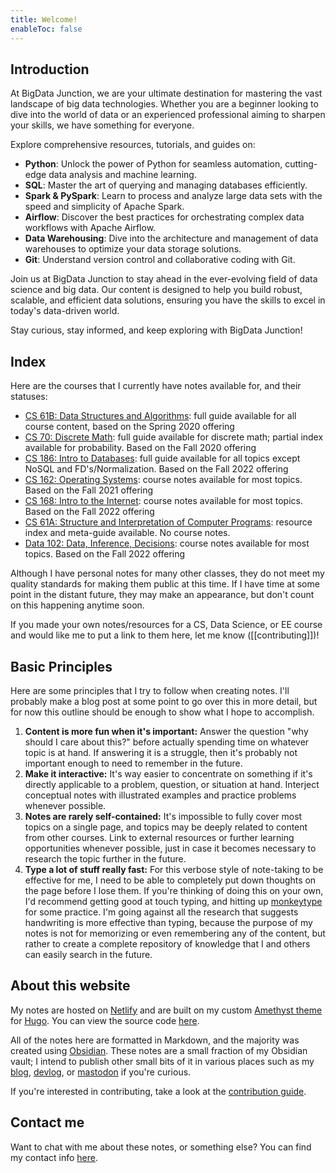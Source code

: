 ```yaml
---
title: Welcome!
enableToc: false
---
```


## Introduction

At BigData Junction, we are your ultimate destination for mastering the vast landscape of big data technologies. Whether you are a beginner looking to dive into the world of data or an experienced professional aiming to sharpen your skills, we have something for everyone.

Explore comprehensive resources, tutorials, and guides on:

- **Python**: Unlock the power of Python for seamless automation, cutting-edge data analysis and machine learning.
- **SQL**: Master the art of querying and managing databases efficiently.
- **Spark & PySpark**: Learn to process and analyze large data sets with the speed and simplicity of Apache Spark.
- **Airflow**: Discover the best practices for orchestrating complex data workflows with Apache Airflow.
- **Data Warehousing**: Dive into the architecture and management of data warehouses to optimize your data storage solutions.
- **Git**: Understand version control and collaborative coding with Git.

Join us at BigData Junction to stay ahead in the ever-evolving field of data science and big data. Our content is designed to help you build robust, scalable, and efficient data solutions, ensuring you have the skills to excel in today's data-driven world.

Stay curious, stay informed, and keep exploring with BigData Junction!

## Index

Here are the courses that I currently have notes available for, and their statuses:

 - [CS 61B: Data Structures and Algorithms](cs61b/): full guide available for all course content, based on the Spring 2020 offering
 - [CS 70: Discrete Math](cs70/): full guide available for discrete math; partial index available for probability. Based on the Fall 2020 offering
 - [CS 186: Intro to Databases](cs186/): full guide available for all topics except NoSQL and FD's/Normalization. Based on the Fall 2022 offering
 - [CS 162: Operating Systems](cs162/): course notes available for most topics. Based on the Fall 2021 offering
 - [CS 168: Intro to the Internet](cs168/): course notes available for most topics. Based on the Fall 2022 offering
 - [CS 61A: Structure and Interpretation of Computer Programs](cs61a/): resource index and meta-guide available. No course notes.
 - [Data 102: Data, Inference, Decisions](data102/): course notes available for most topics. Based on the Fall 2022 offering

Although I have personal notes for many other classes, they do not meet my quality standards for making them public at this time. If I have time at some point in the distant future, they may make an appearance, but don't count on this happening anytime soon.

If you made your own notes/resources for a CS, Data Science, or EE course and would like me to put a link to them here, let me know ([[contributing]])!

## Basic Principles

Here are some principles that I try to follow when creating notes. I'll probably make a blog post at some point to go over this in more detail, but for now this outline should be enough to show what I hope to accomplish.

1. **Content is more fun when it's important:** Answer the question "why should I care about this?" before actually spending time on whatever topic is at hand. If answering it is a struggle, then it's probably not important enough to need to remember in the future.
2. **Make it interactive:** It's way easier to concentrate on something if it's directly applicable to a problem, question, or situation at hand. Interject conceptual notes with illustrated examples and practice problems whenever possible.
3. **Notes are rarely self-contained:** It's impossible to fully cover most topics on a single page, and topics may be deeply related to content from other courses. Link to external resources or further learning opportunities whenever possible, just in case it becomes necessary to research the topic further in the future.
4. **Type a lot of stuff really fast:** For this verbose style of note-taking to be effective for me, I need to be able to completely put down thoughts on the page before I lose them. If you're thinking of doing this on your own, I'd recommend getting good at touch typing, and hitting up [monkeytype](https://monkeytype.com/) for some practice. I'm going against all the research that suggests handwriting is more effective than typing, because the purpose of my notes is not for memorizing or even remembering any of the content, but rather to create a complete repository of knowledge that I and others can easily search in the future.

## About this website

My notes are hosted on [Netlify](https://www.netlify.com/) and are built on my custom [Amethyst theme](https://github.com/64bitpandas/amethyst) for [Hugo](https://https://gohugo.io/). You can view the source code [here](https://github.com/64bitpandas/notes).

All of the notes here are formatted in Markdown, and the majority was created using [Obsidian](https://obsidian.md/). These notes are a small fraction of my Obsidian vault; I intend to publish other small bits of it in various places such as my [blog](https://blog.bencuan.me), [devlog](https://devlog.bencuan.me), or [mastodon](https://hachyderm.io/@bencuan) if you're curious.

If you're interested in contributing, take a look at the [contribution guide](/contributing.md).

## Contact me

Want to chat with me about these notes, or something else? You can find my contact info [here](https://bencuan.me/contact).